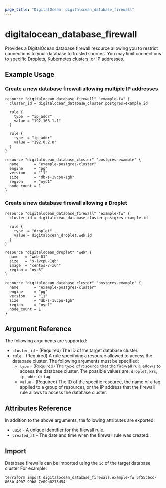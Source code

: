```yaml
---
page_title: "DigitalOcean: digitalocean_database_firewall"
---
```


# digitalocean\_database\_firewall

Provides a DigitalOcean database firewall resource allowing you to restrict
connections to your database to trusted sources. You may limit connections to
specific Droplets, Kubernetes clusters, or IP addresses.

## Example Usage

### Create a new database firewall allowing multiple IP addresses

```hcl
resource "digitalocean_database_firewall" "example-fw" {
  cluster_id = digitalocean_database_cluster.postgres-example.id

  rule {
    type  = "ip_addr"
    value = "192.168.1.1"
  }

  rule {
    type  = "ip_addr"
    value = "192.0.2.0"
  }
}

resource "digitalocean_database_cluster" "postgres-example" {
  name       = "example-postgres-cluster"
  engine     = "pg"
  version    = "11"
  size       = "db-s-1vcpu-1gb"
  region     = "nyc1"
  node_count = 1
}
```

### Create a new database firewall allowing a Droplet

```hcl
resource "digitalocean_database_firewall" "example-fw" {
  cluster_id = digitalocean_database_cluster.postgres-example.id

  rule {
    type  = "droplet"
    value = digitalocean_droplet.web.id
  }
}

resource "digitalocean_droplet" "web" {
  name   = "web-01"
  size   = "s-1vcpu-1gb"
  image  = "centos-7-x64"
  region = "nyc3"
}

resource "digitalocean_database_cluster" "postgres-example" {
  name       = "example-postgres-cluster"
  engine     = "pg"
  version    = "11"
  size       = "db-s-1vcpu-1gb"
  region     = "nyc1"
  node_count = 1
}
```

## Argument Reference

The following arguments are supported:

* `cluster_id` - (Required) The ID of the target database cluster.
* `rule` - (Required) A rule specifying a resource allowed to access the database cluster. The following arguments must be specified:
  - `type` - (Required) The type of resource that the firewall rule allows to access the database cluster. The possible values are: `droplet`, `k8s`, `ip_addr`, or `tag`.
  - `value` - (Required) The ID of the specific resource, the name of a tag applied to a group of resources, or the IP address that the firewall rule allows to access the database cluster.

## Attributes Reference

In addition to the above arguments, the following attributes are exported:

* `uuid` - A unique identifier for the firewall rule.
* `created_at` - The date and time when the firewall rule was created.

## Import

Database firewalls can be imported using the `id` of the target database cluster
For example:

```
terraform import digitalocean_database_firewall.example-fw 5f55c6cd-863b-4907-99b8-7e09b0275d54
```
